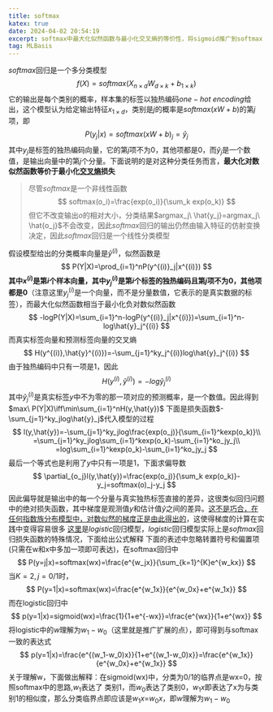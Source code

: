 ```yaml
---
title: softmax
katex: true
date: 2024-04-02 20:54:19
excerpt: softmax中最大化似然函数与最小化交叉熵的等价性，将sigmoid推广到softmax
tag: MLBasis
---
```


$softmax$回归是一个多分类模型
$$
f(X)=softmax(X_{n\times d}W_{d\times k}+b_{1\times k})
$$
它的输出是每个类别的概率，样本集的标签以独热编码$one-hot\ encoding$给出，这个模型认为给定输出特征$x_{1\times d}$，类别是$j$的概率是$softmax(xW+b)$的第$j$项，即
$$
P(y_j|x)=softmax(xW+b)_j=\hat{y}_j
$$
其中$y_j$是标签的独热编码向量，它的第$j$项不为$0$，其他项都是$0$，而$\hat{y}_j$是一个数值，是输出向量中的第$j$个分量。下面说明的是对这种分类任务而言，**最大化对数似然函数等价于最小化[交叉熵](https://zhuanlan.zhihu.com/p/149186719)损失**

> 尽管$softmax$是一个非线性函数
> $$
> softmax(o_i)=\frac{exp(o_i)}{\sum_k exp(o_k)}
> $$
> 但它不改变输出$o$的相对大小，分类结果$argmax_j\ \hat{y_j}=argmax_j\ \hat{o_j}$不会改变，因此$softmax$回归的输出仍然由输入特征的仿射变换决定，因此$softmax$回归是一个线性分类模型

假设模型给出的分类概率向量是$\hat{y}^{(i)}$，似然函数是
$$
P(Y|X)=\prod_{i=1}^nP(y^{(i)}_j|x^{(i)})
$$
**其中$x^{(i)}$是第$i$个样本向量，其中$y^{(i)}_j$是第$i$个标签的独热编码且第$j$项不为$0$，其他项都是$0$**（注意这里$y^{(i)}_j$是一个向量，而不是分量数值，它表示的是真实数据的标签），而最大化似然函数相当于最小化负对数似然函数
$$
-logP(Y|X)=\sum_{i=1}^n-logP(y^{(i)}_j|x^{(i)})=\sum_{i=1}^n-log\hat{y}_j^{(i)}
$$
而真实标签向量和预测标签向量的交叉熵
$$
H(y^{(i)},\hat{y}^{(i)})=-\sum_{j=1}^ky_j^{(i)}log\hat{y}_j^{(i)}
$$
由于独热编码中只有一项是$1$，因此
$$
H(y^{(i)},\hat{y}^{(i)})=-log\hat{y}_j^{(i)}
$$
其中$\hat{y}_j^{(i)}$是真实标签$y$中不为零的那一项对应的预测概率，是一个数值。因此得到$max\ P(Y|X)\iff\min\sum_{i=1}^nH(y,\hat{y})$
下面是损失函数$-\sum_{j=1}^ky_jlog\hat{y}_j$代入模型的过程
$$
l(y,\hat{y})=-\sum_{j=1}^ky_jlog\frac{exp(o_j)}{\sum_{i=1}^kexp(o_k)}\\
=\sum_{j=1}^ky_jlog\sum_{i=1}^kexp(o_k)-\sum_{i=1}^ko_jy_j\\
=log\sum_{i=1}^kexp(o_k)-\sum_{i=1}^ko_jy_j
$$
最后一个等式也是利用了$y$中只有一项是$1$，下面求偏导数
$$
\partial_{o_j}l(y,\hat{y})=\frac{exp(o_j)}{\sum_k exp(o_k)}-y_j=softmax(o)_j-y_j
$$
因此偏导就是输出中的每一个分量与真实独热标签直接的差异，这很类似回归问题中的绝对损失函数，其中梯度是观测值$y$和估计值$\hat{y}$之间的差异。[这不是巧合，在任何指数族分布模型中，对数似然的梯度正是由此得出的](https://d2l.ai/chapter_appendix-mathematics-for-deep-learning/distributions.html)，这使得梯度的计算在实践中变得容易很多
[这里](https://blog.csdn.net/weixin_52812620/article/details/128480083?spm=1001.2014.3001.5502)是$logistic$回归模型，$logistic$回归模型实际上是$softmax$回归损失函数的特殊情况，下面给出公式解释
下面的表述中忽略转置符号和偏置项(只需在w和x中多加一项即可表达)，在softmax回归中
$$
P(y=j|x)=softmax(wx)=\frac{e^{w_jx}}{\sum_{k=1}^{K}e^{w_kx}}
$$
当$K=2,j=0/1$时，
$$
P(y=1|x)=softmax(wx)=\frac{e^{w_1x}}{e^{w_0x}+e^{w_1x}}
$$
而在logistic回归中
$$
p(y=1|x)=sigmoid(wx)=\frac{1}{1+e^{-wx}}=\frac{e^{wx}}{1+e^{wx}}
$$
将logistic中的$w$理解为$w_1-w_0$（这里就是推广扩展的点），即可得到与softmax一致的表达式
$$
p(y=1|x)=\frac{e^{(w_1-w_0)x}}{1+e^{(w_1-w_0)x}}=\frac{e^{w_1x}}{e^{w_0x}+e^{w_1x}}
$$
关于理解w，下面做出解释：在sigmoid(wx)中，分类为0/1的临界点是wx=0，按照softmax中的思路,$w_1$表达了
类别1，而$w_0$表达了类别0，$w_1x$即表达了x为与类别1的相似度，那么分类临界点即应该是$w_1x$=$w_0x$，即$w$理解为$w_1-w_0$ 


